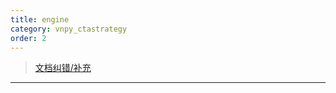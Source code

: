 ```yaml
---
title: engine
category: vnpy_ctastrategy
order: 2
---
```


> [文档纠错/补充](https://github.com/dumengru/docs_vnpy/tree/master/docs/_docs)
---
